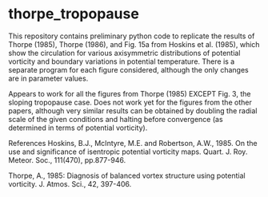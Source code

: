 # thorpe_tropopause
This repository contains preliminary python code to replicate the results of Thorpe (1985), Thorpe (1986), and Fig. 15a from Hoskins et al. (1985), which show the circulation for various axisymmetric distributions of potential vorticity and boundary variations in potential temperature.  There is a separate program for each figure considered, although the only changes are in parameter values.

Appears to work for all the figures from Thorpe (1985) EXCEPT Fig. 3, the sloping tropopause case. Does not work yet for the figures from the other papers, although very similar results can be obtained by doubling the radial scale of the given conditions and halting before convergence (as determined in terms of potential vorticity).

References
Hoskins, B.J., McIntyre, M.E. and Robertson, A.W., 1985. On the use and significance of isentropic potential vorticity maps. Quart. J. Roy. Meteor. Soc., 111(470), pp.877-946.

Thorpe, A., 1985: Diagnosis of balanced vortex structure using potential vorticity.  J. Atmos. Sci., 42, 397-406.
